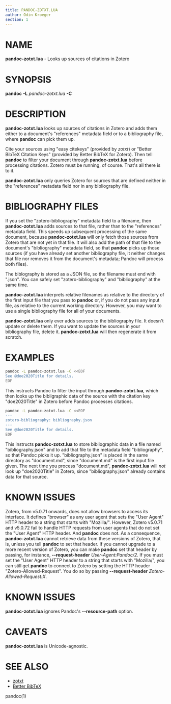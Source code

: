 ```yaml
---
title: PANDOC-ZOTXT.LUA
author: Odin Kroeger
section: 1
---
```


NAME
====

**pandoc-zotxt.lua** - Looks up sources of citations in Zotero


SYNOPSIS
========

**pandoc** **-L** *pandoc-zotxt.lua* **-C**


DESCRIPTION
===========

**pandoc-zotxt.lua** looks up sources of citations in Zotero and adds them
either to a document's "references" metadata field or to a bibliography file,
where **pandoc** can pick them up.

Cite your sources using "easy citekeys" (provided by *zotxt*) or "Better BibTeX
Citation Keys" (provided by Better BibTeX for Zotero). Then tell **pandoc** to
filter your document through **pandoc-zotxt.lua** before processing citations.
Zotero must be running, of course. That's all there is to it.

**pandoc-zotxt.lua** only queries Zotero for sources that are defined neither
in the "references" metadata field nor in any bibliography file.


BIBLIOGRAPHY FILES
==================

If you set the "zotero-bibliography" metadata field to a filename, then
**pandoc-zotxt.lua** adds sources to that file, rather than to the
"references" metadata field. This speeds up subsequent processing
of the same document, because **pandoc-zotxt.lua** will only fetch those
sources from Zotero that are not yet in that file. It will also add the
path of that file to the document's "bibliography" metadata field, so that
**pandoc** picks up those sources (if you have already set another
bibliography file, it neither changes that file nor removes it from the
document's metadata; Pandoc will process both files).

The biblography is stored as a JSON file, so the filename must end with
".json". You can safely set "zotero-bibliography" and "bibliography" at
the same time.

**pandoc-zotxt.lua** interprets relative filenames as relative to the
directory of the first input file that you pass to **pandoc** or, if you
do not pass any input file, as relative to the current working directory.
However, you may want to use a single bibliography file for all of your
documents.

**pandoc-zotxt.lua** only ever adds sources to the bibliography file.
It doesn't update or delete them. If you want to update the sources in your
bibliography file, delete it. **pandoc-zotxt.lua** will then regenerate
it from scratch.


EXAMPLES
========

```sh
pandoc -L pandoc-zotxt.lua -C <<EOF
See @doe2020Title for details.
EOF
```

This instructs Pandoc to filter the input through **pandoc-zotxt.lua**,
which then looks up the bibligraphic data of the source with the citation
key "doe2020Title" in Zotero before Pandoc processes citations.

```sh
pandoc -L pandoc-zotxt.lua -C <<EOF
---
zotero-bibliography: bibliography.json
---
See @doe2020Title for details.
EOF
```

This instructs **pandoc-zotxt.lua** to store bibliographic data in a file
named "bibliography.json" and to add that file to the metadata field
"bibliography", so that Pandoc picks it up. "bibliography.json" is placed in
the same directory as "document.md", since "document.md" is the first input
file given. The next time you process "document.md", **pandoc-zotxt.lua** will
*not* look up "doe2020Title" in Zotero, since "bibliography.json" already
contains data for that source.


KNOWN ISSUES
============

Zotero, from v5.0.71 onwards, does not allow browsers to access its
interface. It defines "browser" as any user agent that sets the "User
Agent" HTTP header to a string that starts with "Mozilla/". However,
Zotero v5.0.71 and v5.0.72 fail to handle HTTP requests from user
agents that do not set the "User Agent" HTTP header. And **pandoc** does 
not. As a consequence, **pandoc-zotxt.lua** cannot retrieve data from these
versions of Zotero, that is, unless you tell **pandoc** to set that header.
If you cannot upgrade to a more recent version of Zotero, you can make
**pandoc** set that header by passing, for instance, **--request-header**
*User-Agent:Pandoc/2*. If you must set the "User Agent" HTTP header to a
string that starts with "Mozilla/", you can still get **pandoc** to connect
to Zotero by setting the HTTP header "Zotero-Allowed-Request". You do so by
passing **--request-header** *Zotero-Allowed-Request:X*.


KNOWN ISSUES
============

**pandoc-zotxt.lua** ignores Pandoc's **--resource-path** option.


CAVEATS
=======

**pandoc-zotxt.lua** is Unicode-agnostic.


SEE ALSO
========

* [zotxt](https://github.com/egh/zotxt)
* [Better BibTeX](https://retorque.re/zotero-better-bibtex/)

pandoc(1)
